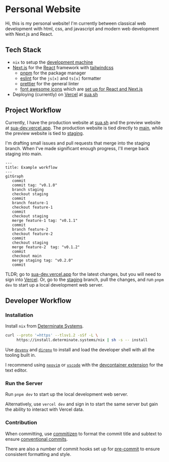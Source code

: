 # Personal Website

Hi, this is my personal website! I'm currently between classical web development
with html, css, and javascript and modern web development with Next.js and
React.

## Tech Stack

- `nix` to setup the [development machine](#developer-workflow)
- [Next.js](https://nextjs.org) for the [React](https://react.dev) framework
  with [tailwindcss](https://tailwindcss.com)
  - [pnpm](https://pnpm.io) for the package manager
  - [eslint](https://eslint.org) for the `js[x]` and `ts[x]` formatter
  - [prettier](https://prettier.io) for the general linter
  - [font awesome icons](https://fontawesome.com) which are
    [set up for React and Next.js](https://docs.fontawesome.com/web/use-with/react)
- Deploying (currently) on [Vercel](https://vercel.com) at
  [sua.sh](https://sua.sh)

## Project Workflow

Currently, I have the production website at [sua.sh](https://sua.sh) and the
preview website at [sua-dev.vercel.app](https://sua-dev.vercel.app). The
production website is tied directly to
[main](https://github.com/suasuasuasuasua/personal-website/tree/main), while the
preview website is tied to
[staging](https://github.com/suasuasuasuasua/personal-website/tree/staging).

I'm drafting small issues and pull requests that merge into the staging branch.
When I've made significant enough progress, I'll merge back staging into main.

```mermaid
---
title: Example workflow
---
gitGraph
   commit
   commit tag: "v0.1.0"
   branch staging
   checkout staging
   commit
   branch feature-1
   checkout feature-1
   commit
   checkout staging
   merge feature-1 tag: "v0.1.1"
   commit
   branch feature-2
   checkout feature-2
   commit
   checkout staging
   merge feature-2  tag: "v0.1.2"
   commit
   checkout main
   merge staging tag: "v0.2.0"
   commit
```

TLDR; go to [sua-dev.vercel.app](https://sua-dev.vercel.app) for the latest
changes, but you will need to sign into [Vercel](https://vercel.com). Or, go to
the [staging](https://github.com/suasuasuasuasua/personal-website/tree/staging)
branch, pull the changes, and run `pnpm dev` to start up a local development web
server.

## Developer Workflow

### Installation

Install `nix` from
[Determinate Systems](https://determinate.systems/posts/determinate-nix-installer/).

```bash
curl --proto '=https' --tlsv1.2 -sSf -L \
     https://install.determinate.systems/nix | sh -s -- install
```

Use [`devenv`](https://devenv.sh) and [`direnv`](https://direnv.net) to install
and load the developer shell with all the tooling built in.

I recommend using [`neovim`](https://neovim.io) or
[`vscode`](https://code.visualstudio.com) with the
[devcontainer extension](https://marketplace.visualstudio.com/items?itemName=ms-vscode-remote.remote-containers)
for the text editor.

### Run the Server

Run `pnpm dev` to start up the local development web server.

Alternatively, use `vercel dev` and sign in to start the same server but gain
the ability to interact with Vercel data.

### Contribution

When committing, use
[commitizen](https://commitizen-tools.github.io/commitizen/) to format the
commit title and subtext to ensure
[conventional commits](https://www.conventionalcommits.org/en/v1.0.0/).

There are also a number of commit hooks set up for
[pre-commit](https://pre-commit.com) to ensure consistent formatting and style.
